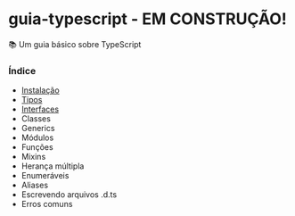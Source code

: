 # guia-typescript - EM CONSTRUÇÃO!
📚 Um guia básico sobre TypeScript

### Índice
- [Instalação](./book/instalacao.md)
- [Tipos](./book/tipos.md)
- [Interfaces](./book/interfaces.md)
- Classes
- Generics
- Módulos
- Funções
- Mixins
- Herança múltipla
- Enumeráveis
- Aliases
- Escrevendo arquivos .d.ts
- Erros comuns
